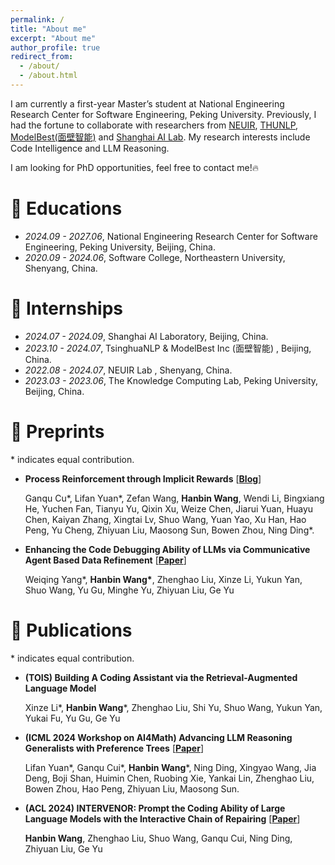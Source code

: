 ```yaml
---
permalink: /
title: "About me"
excerpt: "About me"
author_profile: true
redirect_from: 
  - /about/
  - /about.html
---
```


I am currently a first-year Master’s student at National Engineering Research Center for Software Engineering, Peking University. Previously, I had the fortune to collaborate with researchers from [NEUIR](https://neuir.github.io/), [THUNLP](https://nlp.csai.tsinghua.edu.cn/), [ModelBest(面壁智能)](https://modelbest.cn/) and [Shanghai AI Lab](https://www.shlab.org.cn/). My research interests include Code Intelligence and LLM Reasoning.

I am looking for PhD opportunities, feel free to contact me!🔥



# 📖 Educations

- *2024.09 - 2027.06*, National Engineering Research Center for Software Engineering, Peking University, Beijing, China.
- *2020.09 - 2024.06*, Software College, Northeastern University, Shenyang, China.

# 💼 Internships

- *2024.07 - 2024.09*, Shanghai AI Laboratory, Beijing, China.
- *2023.10 - 2024.07*, TsinghuaNLP & ModelBest Inc (面壁智能) , Beijing, China.
- *2022.08 - 2024.07*, NEUIR Lab , Shenyang, China.
- *2023.03 - 2023.06*, The Knowledge Computing Lab, Peking University, Beijing, China.

# 📝 Preprints

\* indicates equal contribution.

- **Process Reinforcement through Implicit Rewards** [[**Blog**](https://curvy-check-498.notion.site/Process-Reinforcement-through-Implicit-Rewards-15f4fcb9c42180f1b498cc9b2eaf896f)]

  Ganqu Cu\*, Lifan Yuan\*, Zefan Wang, **Hanbin Wang**, Wendi Li, Bingxiang He, Yuchen Fan, Tianyu Yu, Qixin Xu, Weize Chen, Jiarui Yuan, Huayu Chen, Kaiyan Zhang, Xingtai Lv, Shuo Wang, Yuan Yao, Xu Han, Hao Peng, Yu Cheng, Zhiyuan Liu, Maosong Sun, Bowen Zhou, Ning Ding\*.

- **Enhancing the Code Debugging Ability of LLMs via Communicative Agent Based Data Refinement** [[**Paper**](https://www.arxiv.org/abs/2408.05006)] 

  Weiqing Yang\*, **Hanbin Wang\***, Zhenghao Liu, Xinze Li, Yukun Yan, Shuo Wang, Yu Gu, Minghe Yu, Zhiyuan Liu, Ge Yu

# 📝 Publications

\* indicates equal contribution.

- **(TOIS) Building A Coding Assistant via the Retrieval-Augmented Language Model**

  Xinze Li\*, **Hanbin Wang**\*, Zhenghao Liu, Shi Yu, Shuo Wang, Yukun Yan, Yukai Fu, Yu Gu, Ge Yu

- **(ICML 2024 Workshop on AI4Math) Advancing LLM Reasoning Generalists with Preference Trees** [[**Paper**](https://arxiv.org/abs/2404.02078)]

  Lifan Yuan\*, Ganqu Cui\*, **Hanbin Wang**\*, Ning Ding, Xingyao Wang, Jia Deng, Boji Shan, Huimin Chen, Ruobing Xie, Yankai Lin, Zhenghao Liu, Bowen Zhou, Hao Peng, Zhiyuan Liu, Maosong Sun.
  
- **(ACL 2024) INTERVENOR: Prompt the Coding Ability of Large Language Models with the Interactive Chain of Repairing** [[**Paper**](https://arxiv.org/abs/2311.09868)] 

  **Hanbin Wang**, Zhenghao Liu, Shuo Wang, Ganqu Cui, Ning Ding, Zhiyuan Liu, Ge Yu

